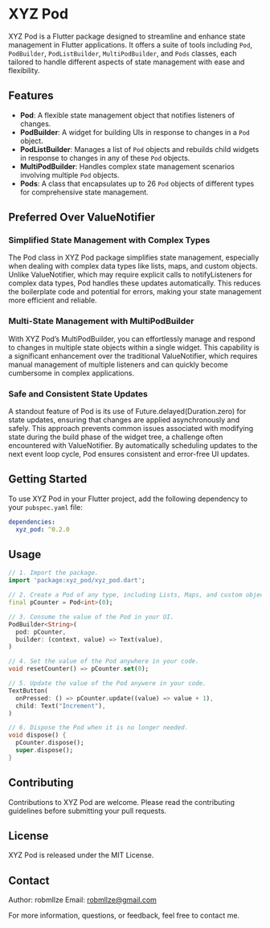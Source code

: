 # XYZ Pod

XYZ Pod is a Flutter package designed to streamline and enhance state management in Flutter applications. It offers a suite of tools including `Pod`, `PodBuilder`, `PodListBuilder`, `MultiPodBuilder`, and `Pods` classes, each tailored to handle different aspects of state management with ease and flexibility.

## Features

- **Pod**: A flexible state management object that notifies listeners of changes.
- **PodBuilder**: A widget for building UIs in response to changes in a `Pod` object.
- **PodListBuilder**: Manages a list of `Pod` objects and rebuilds child widgets in response to changes in any of these `Pod` objects.
- **MultiPodBuilder**: Handles complex state management scenarios involving multiple `Pod` objects.
- **Pods**: A class that encapsulates up to 26 `Pod` objects of different types for comprehensive state management.

## Preferred Over ValueNotifier

### Simplified State Management with Complex Types

The Pod class in XYZ Pod package simplifies state management, especially when dealing with complex data types like lists, maps, and custom objects. Unlike ValueNotifier, which may require explicit calls to notifyListeners for complex data types, Pod handles these updates automatically. This reduces the boilerplate code and potential for errors, making your state management more efficient and reliable.

### Multi-State Management with MultiPodBuilder

With XYZ Pod’s MultiPodBuilder, you can effortlessly manage and respond to changes in multiple state objects within a single widget. This capability is a significant enhancement over the traditional ValueNotifier, which requires manual management of multiple listeners and can quickly become cumbersome in complex applications.

### Safe and Consistent State Updates
A standout feature of Pod is its use of Future.delayed(Duration.zero) for state updates, ensuring that changes are applied asynchronously and safely. This approach prevents common issues associated with modifying state during the build phase of the widget tree, a challenge often encountered with ValueNotifier. By automatically scheduling updates to the next event loop cycle, Pod ensures consistent and error-free UI updates.

## Getting Started

To use XYZ Pod in your Flutter project, add the following dependency to your `pubspec.yaml` file:

```yaml
dependencies:
  xyz_pod: ^0.2.0
```

## Usage

```dart
// 1. Import the package.
import 'package:xyz_pod/xyz_pod.dart';

// 2. Create a Pod of any type, including Lists, Maps, and custom objects.
final pCounter = Pod<int>(0);

// 3. Consume the value of the Pod in your UI.
PodBuilder<String>(
  pod: pCounter,
  builder: (context, value) => Text(value),
)

// 4. Set the value of the Pod anywhere in your code.
void resetCounter() => pCounter.set(0);

// 5. Update the value of the Pod anywere in your code.
TextButton(
  onPressed: () => pCounter.update((value) => value + 1),
  child: Text("Increment"),
)

// 6. Dispose the Pod when it is no longer needed.
void dispose() {
  pCounter.dispose();
  super.dispose();
}
```

## Contributing

Contributions to XYZ Pod are welcome. Please read the contributing guidelines before submitting your pull requests.

## License

XYZ Pod is released under the MIT License.

## Contact

Author: robmllze
Email: robmllze@gmail.com

For more information, questions, or feedback, feel free to contact me.